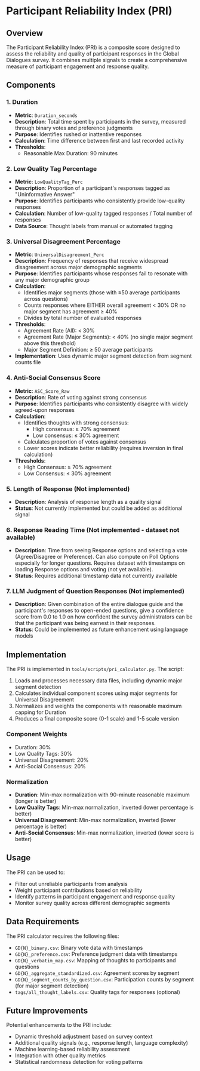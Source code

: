 # Participant Reliability Index (PRI)

## Overview

The Participant Reliability Index (PRI) is a composite score designed to assess the reliability and quality of participant responses in the Global Dialogues survey. It combines multiple signals to create a comprehensive measure of participant engagement and response quality.

## Components

### 1. Duration
- **Metric**: `Duration_seconds`
- **Description**: Total time spent by participants in the survey, measured through binary votes and preference judgments
- **Purpose**: Identifies rushed or inattentive responses
- **Calculation**: Time difference between first and last recorded activity
- **Thresholds**:
  - Reasonable Max Duration: 90 minutes

### 2. Low Quality Tag Percentage
- **Metric**: `LowQualityTag_Perc`
- **Description**: Proportion of a participant's responses tagged as "Uninformative Answer"
- **Purpose**: Identifies participants who consistently provide low-quality responses
- **Calculation**: Number of low-quality tagged responses / Total number of responses
- **Data Source**: Thought labels from manual or automated tagging

### 3. Universal Disagreement Percentage
- **Metric**: `UniversalDisagreement_Perc`
- **Description**: Frequency of responses that receive widespread disagreement across major demographic segments
- **Purpose**: Identifies participants whose responses fail to resonate with any major demographic group
- **Calculation**: 
  - Identifies major segments (those with ≥50 average participants across questions)
  - Counts responses where EITHER overall agreement < 30% OR no major segment has agreement ≥ 40%
  - Divides by total number of evaluated responses
- **Thresholds**:
  - Agreement Rate (All): < 30%
  - Agreement Rate (Major Segments): < 40% (no single major segment above this threshold)
  - Major Segment Definition: ≥ 50 average participants
- **Implementation**: Uses dynamic major segment detection from segment counts file

### 4. Anti-Social Consensus Score
- **Metric**: `ASC_Score_Raw`
- **Description**: Rate of voting against strong consensus
- **Purpose**: Identifies participants who consistently disagree with widely agreed-upon responses
- **Calculation**:
  - Identifies thoughts with strong consensus:
    - High consensus: ≥ 70% agreement
    - Low consensus: ≤ 30% agreement
  - Calculates proportion of votes against consensus
  - Lower scores indicate better reliability (requires inversion in final calculation)
- **Thresholds**:
  - High Consensus: ≥ 70% agreement
  - Low Consensus: ≤ 30% agreement

### 5. Length of Response (Not implemented)
- **Description**: Analysis of response length as a quality signal
- **Status**: Not currently implemented but could be added as additional signal

### 6. Response Reading Time (Not implemented - dataset not available)
- **Description**: Time from seeing Response options and selecting a vote (Agree/Disagree or Preference). Can also compute on Poll Options especially for longer questions. Requires dataset with timestamps on loading Response options and voting (not yet available).
- **Status**: Requires additional timestamp data not currently available

### 7. LLM Judgment of Question Responses (Not implemented)
- **Description**: Given combination of the entire dialogue guide and the participant's responses to open-ended questions, give a confidence score from 0.0 to 1.0 on how confident the survey administrators can be that the participant was being earnest in their responses.
- **Status**: Could be implemented as future enhancement using language models


## Implementation

The PRI is implemented in `tools/scripts/pri_calculator.py`. The script:
1. Loads and processes necessary data files, including dynamic major segment detection
2. Calculates individual component scores using major segments for Universal Disagreement
3. Normalizes and weights the components with reasonable maximum capping for Duration
4. Produces a final composite score (0-1 scale) and 1-5 scale version

### Component Weights
- Duration: 30%
- Low Quality Tags: 30% 
- Universal Disagreement: 20%
- Anti-Social Consensus: 20%

### Normalization
- **Duration**: Min-max normalization with 90-minute reasonable maximum (longer is better)
- **Low Quality Tags**: Min-max normalization, inverted (lower percentage is better)
- **Universal Disagreement**: Min-max normalization, inverted (lower percentage is better)
- **Anti-Social Consensus**: Min-max normalization, inverted (lower score is better)

## Usage

The PRI can be used to:
- Filter out unreliable participants from analysis
- Weight participant contributions based on reliability
- Identify patterns in participant engagement and response quality
- Monitor survey quality across different demographic segments

## Data Requirements

The PRI calculator requires the following files:
- `GD{N}_binary.csv`: Binary vote data with timestamps
- `GD{N}_preference.csv`: Preference judgment data with timestamps  
- `GD{N}_verbatim_map.csv`: Mapping of thoughts to participants and questions
- `GD{N}_aggregate_standardized.csv`: Agreement scores by segment
- `GD{N}_segment_counts_by_question.csv`: Participation counts by segment (for major segment detection)
- `tags/all_thought_labels.csv`: Quality tags for responses (optional)

## Future Improvements

Potential enhancements to the PRI include:
- Dynamic threshold adjustment based on survey context
- Additional quality signals (e.g., response length, language complexity)
- Machine learning-based reliability assessment
- Integration with other quality metrics
- Statistical randomness detection for voting patterns 